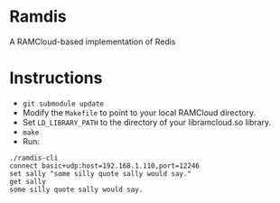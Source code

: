# Ramdis
A RAMCloud-based implementation of Redis

# Instructions
 - `git submodule update`
 - Modify the `Makefile` to point to your local RAMCloud directory.
 - Set `LD_LIBRARY_PATH` to the directory of your libramcloud.so library.
 - `make`
 - Run:
```
./ramdis-cli
connect basic+udp:host=192.168.1.110,port=12246
set sally "some silly quote sally would say."
get sally
some silly quote sally would say.
```

